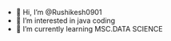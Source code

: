 - 👋 Hi, I’m @Rushikesh0901
- 👀 I’m interested in java coding
- 🌱 I’m currently learning MSC.DATA SCIENCE

<!---
Rushikesh0901/Rushikesh0901 is a ✨ special ✨ repository because its `README.md` (this file) appears on your GitHub profile.
You can click the Preview link to take a look at your changes.
--->
